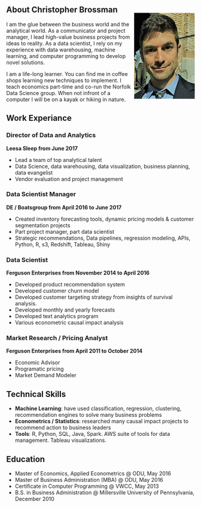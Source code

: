 <img align="right" src="/pic.jpg" vspace="50">

## About Christopher Brossman
I am the glue between the business world and the analytical world. As a communicator and project manager, I lead high-value business projects from ideas to reality. As a data scientist, I rely on my experience with data warehousing, machine learning, and computer programming to develop novel solutions. 

I am a life-long learner. You can find me in coffee shops learning new techniques to implement. I teach economics part-time and co-run the Norfolk Data Science group. When not infront of a computer I will be on a kayak or hiking in nature. 

## Work Experiance

### Director of Data and Analytics
**Leesa Sleep from June 2017**
* Lead a team of top analytical talent
* Data Science, data warehousing, data visualization, business planning, data evangelist
* Vendor evaluation and project management

### Data Scientist Manager
**DE / Boatsgroup from April 2016 to June 2017**
* Created inventory forecasting tools, dynamic pricing models & customer segmentation projects
* Part project manager, part data scientist
* Strategic recommendations, Data pipelines, regression modeling, APIs, Python, R, s3, Redshift, Tableau, Shiny

### Data Scientist
**Ferguson Enterprises from November 2014 to April 2016**
* Developed product recommendation system
* Developed customer churn model
* Developed customer targeting strategy from insights of survival analysis. 
* Developed monthly and yearly forecasts
* Developed text analytics program
* Various econometric causal impact analysis

### Market Research / Pricing Analyst
**Ferguson Enterprises from April 2011 to October 2014**
* Economic Advisor
* Programatic pricing
* Market Demand Modeler

## Technical Skills
* **Machine Learning**: have used classification, regression, clustering, recommendation engines to solve many business problems
* **Econometrics / Statistics**: researched many causal impact projects to recommend action to business leaders
* **Tools**: R, Python, SQL, Java, Spark. AWS suite of tools for data management. Tableau visualizations.

## Education
* Master of Economics, Applied Econometrics @ ODU, May 2016
* Master of Business Administration (MBA) @ ODU, May 2016
* Certificate in Computer Programming @ VWCC, May 2013
* B.S. in Business Administration @ Millersville University of Pennsylvania, December 2010 
